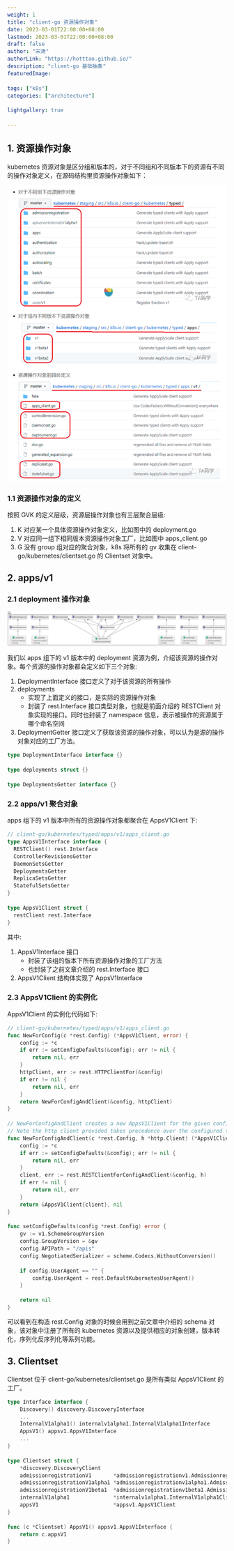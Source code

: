 ```yaml
---
weight: 1
title: "client-go 资源操作对象"
date: 2023-03-01T22:00:00+08:00
lastmod: 2023-03-01T22:00:00+08:00
draft: false
author: "宋涛"
authorLink: "https://hotttao.github.io/"
description: "client-go 基础抽象"
featuredImage: 

tags: ["k8s"]
categories: ["architecture"]

lightgallery: true

---
```


## 1. 资源操作对象
kubernetes 资源对象是区分组和版本的，对于不同组和不同版本下的资源有不同的操作对象定义，在源码结构里资源操作对象如下：

![资源操作对象](/images/k8s/k8s_code/client_typed.png)

### 1.1 资源操作对象的定义

按照 GVK 的定义层级，资源层操作对象也有三层聚合层级:
1. K 对应某一个具体资源操作对象定义，比如图中的 deployment.go
2. V 对应同一组下相同版本资源操作对象工厂，比如图中 apps_client.go 
3. G 没有 group 组对应的聚合对象，k8s 将所有的 gv 收集在 client-go/kubernetes/clientset.go 的 Clientset 对象中。

## 2. apps/v1 
### 2.1 deployment 操作对象
![apps/v1](/images/k8s/k8s_code/app_v1.png)

我们以 apps 组下的 v1 版本中的 deployment 资源为例，介绍该资源的操作对象。每个资源的操作对象都会定义如下三个对象:
1. DeploymentInterface 接口定义了对于该资源的所有操作
2. deployments 
    - 实现了上面定义的接口，是实际的资源操作对象
    - 封装了 rest.Interface 接口类型对象，也就是前面介绍的 RESTClient 对象实现的接口。同时也封装了 namespace 信息，表示被操作的资源属于哪个命名空间
3. DeploymentGetter 接口定义了获取该资源的操作对象，可以认为是源的操作对象对应的工厂方法。

```go
type DeploymentInterface interface {}

type deployments struct {}

type DeploymentsGetter interface {}
```


### 2.2 apps/v1 聚合对象
apps 组下的 v1 版本中所有的资源操作对象都聚合在 AppsV1Client 下:

```go
// client-go/kubernetes/typed/apps/v1/apps_client.go
type AppsV1Interface interface {
  RESTClient() rest.Interface
  ControllerRevisionsGetter
  DaemonSetsGetter
  DeploymentsGetter
  ReplicaSetsGetter
  StatefulSetsGetter
}

type AppsV1Client struct {
  restClient rest.Interface
}
```

其中:
1. AppsV1Interface 接口
    - 封装了该组的版本下所有资源操作对象的工厂方法
    - 也封装了之前文章介绍的 rest.Interface 接口
2. AppsV1Client 结构体实现了 AppsV1Interface

### 2.3 AppsV1Client 的实例化
AppsV1Client 的实例化代码如下:

```go
// client-go/kubernetes/typed/apps/v1/apps_client.go
func NewForConfig(c *rest.Config) (*AppsV1Client, error) {
	config := *c
	if err := setConfigDefaults(&config); err != nil {
		return nil, err
	}
	httpClient, err := rest.HTTPClientFor(&config)
	if err != nil {
		return nil, err
	}
	return NewForConfigAndClient(&config, httpClient)
}

// NewForConfigAndClient creates a new AppsV1Client for the given config and http client.
// Note the http client provided takes precedence over the configured transport values.
func NewForConfigAndClient(c *rest.Config, h *http.Client) (*AppsV1Client, error) {
	config := *c
	if err := setConfigDefaults(&config); err != nil {
		return nil, err
	}
	client, err := rest.RESTClientForConfigAndClient(&config, h)
	if err != nil {
		return nil, err
	}
	return &AppsV1Client{client}, nil
}

func setConfigDefaults(config *rest.Config) error {
	gv := v1.SchemeGroupVersion
	config.GroupVersion = &gv
	config.APIPath = "/apis"
	config.NegotiatedSerializer = scheme.Codecs.WithoutConversion()

	if config.UserAgent == "" {
		config.UserAgent = rest.DefaultKubernetesUserAgent()
	}

	return nil
}
```

可以看到在构造 rest.Config 对象的时候会用到之前文章中介绍的 schema 对象，该对象中注册了所有的 kubernetes 资源以及提供相应的对象创建，版本转化，序列化反序列化等系列功能。

## 3. Clientset
Clientset 位于 client-go/kubernetes/clientset.go 是所有类似 AppsV1Client 的工厂。

```go
type Interface interface {
	Discovery() discovery.DiscoveryInterface
	...
	InternalV1alpha1() internalv1alpha1.InternalV1alpha1Interface
	AppsV1() appsv1.AppsV1Interface
    ...
}

type Clientset struct {
	*discovery.DiscoveryClient
	admissionregistrationV1       *admissionregistrationv1.AdmissionregistrationV1Client
	admissionregistrationV1alpha1 *admissionregistrationv1alpha1.AdmissionregistrationV1alpha1Client
	admissionregistrationV1beta1  *admissionregistrationv1beta1.AdmissionregistrationV1beta1Client
	internalV1alpha1              *internalv1alpha1.InternalV1alpha1Client
	appsV1                        *appsv1.AppsV1Client
}

func (c *Clientset) AppsV1() appsv1.AppsV1Interface {
	return c.appsV1
}
```

